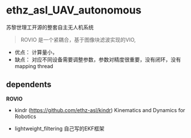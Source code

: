 # ethz_asl_UAV_autonomous
苏黎世理工开源的整套自主无人机系统

> ROVIO 是一个紧耦合，基于图像块滤波实现的VIO,  
- 优点： 计算量小，
- 缺点： 对应不同设备需要调整参数，参数对精度很重要，没有闭环，没有mapping thread






## dependents 

**ROVIO**
- kindr (https://github.com/ethz-asl/kindr) Kinematics and Dynamics for Robotics
> 
- lightweight_filtering  自己写的EKF框架
